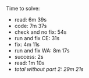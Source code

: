 Time to solve:

- read: 6m 39s
- code: 7m 37s
- check and no fix: 54s
- run and fix CE: 31s
- fix: 4m 11s
- run and fix WA: 8m 17s
- success: 2s
- read: 1m 10s
- _total without part 2: 29m 21s_
